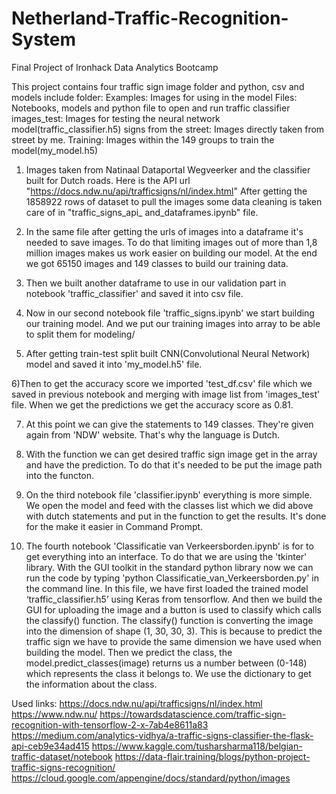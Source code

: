 # Netherland-Traffic-Recognition-System
Final Project of Ironhack Data Analytics Bootcamp


This project contains four traffic sign image folder and python, csv and models include folder:
  Examples: Images for using in the model
  Files: Notebooks, models and python file to open and run traffic classifier
  images_test: Images for testing the neural network model(traffic_classifier.h5)
  signs from the street: Images directly taken from street by me.
  Training: Images within the 149 groups to train the model(my_model.h5)
 
1) Images taken from Natinaal Dataportal Wegveerker and the classifier built for Dutch roads. Here is the API url "https://docs.ndw.nu/api/trafficsigns/nl/index.html"
After getting the 1858922 rows of dataset to pull the images some data cleaning is taken care of in "traffic_signs_api_ and_dataframes.ipynb" file.

2) In the same file after getting the urls of images into a dataframe it's needed to save images. To do that limiting  images out of more than 1,8 million images makes us work easier on building our model. At the end we got 65150 images and 149 classes to build our training data.

3) Then we built another dataframe to use in our validation part in notebook 'traffic_classifier' and saved it into csv file.

4) Now in our second notebook file 'traffic_signs.ipynb' we start building our training model. And we put our training images into array to be able to split them for modeling/

5) After getting train-test split built CNN(Convolutional Neural Network) model and saved it into 'my_model.h5' file.

6)Then to get the accuracy score we imported 'test_df.csv' file which we saved in previous notebook and merging with image list from 'images_test' file. When we get the predictions we get the accuracy score as 0.81.

7) At this point we can give the statements to 149 classes. They're given again from 'NDW' website. That's why the language is Dutch.

8) With the function we can get desired traffic sign image get in the array and have the prediction. To do that it's needed to be put the image path into the functon.

9) On the third notebook file 'classifier.ipynb' everything is more simple. We open the model and feed with the classes list which we did above with dutch statements and put in the function to get the results. It's done for the make it easier in Command Prompt.

10) The fourth notebook 'Classificatie van Verkeersborden.ipynb' is for to get everything into an interface. To do that we are using the 'tkinter' library. With the GUI toolkit in the standard python library now we can run the code by typing 'python Classificatie_van_Verkeersborden.py' in the command line. In this file, we have first loaded the trained model ‘traffic_classifier.h5’ using Keras from tensorflow. And then we build the GUI for uploading the image and a button is used to classify which calls the classify() function. The classify() function is converting the image into the dimension of shape (1, 30, 30, 3). This is because to predict the traffic sign we have to provide the same dimension we have used when building the model. Then we predict the class, the model.predict_classes(image) returns us a number between (0-148) which represents the class it belongs to. We use the dictionary to get the information about the class.


Used links:
https://docs.ndw.nu/api/trafficsigns/nl/index.html
https://www.ndw.nu/
https://towardsdatascience.com/traffic-sign-recognition-with-tensorflow-2-x-7ab4e8611a83
https://medium.com/analytics-vidhya/a-traffic-signs-classifier-the-flask-api-ceb9e34ad415
https://www.kaggle.com/tusharsharma118/belgian-traffic-dataset/notebook
https://data-flair.training/blogs/python-project-traffic-signs-recognition/
https://cloud.google.com/appengine/docs/standard/python/images

